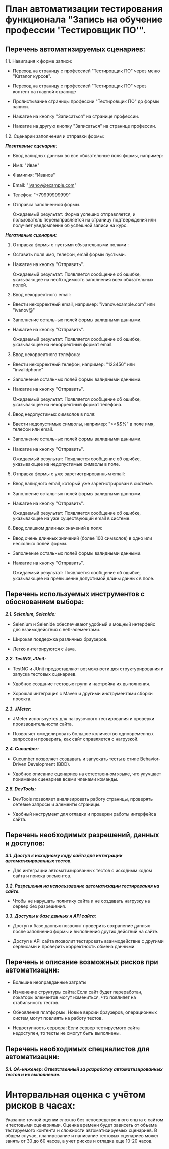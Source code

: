 <h1>План автоматизации тестирования функционала "Запись на обучение профессии 'Тестировщик ПО'".</h1>

<h2>Перечень автоматизируемых сценариев:</h2>
 
 1.1. Навигация к форме записи:

* Переход на страницу с профессией "Тестировщик ПО" через меню "Каталог курсов".

* Переход на страницу с профессией "Тестировщик ПО" через контент на главной странице

* Пролистывание страницы профессии "Тестировщик ПО" до формы записи.

* Нажатие на кнопку "Записаться" на странице профессии.

* Нажатие на другую кнопку "Записаться" на странице профессии.

1.2. Сценарии заполнения и отправки формы:

***Позитивные сценарии:***

- Ввод валидных данных во все обязательные поля формы, например:
  
- Имя: "Иван"
 
- Фамилия: "Иванов"
  
- Email: "ivanov@example.com"
  
- Телефон: "+79999999999"
  
- Отправка заполненной формы.
  
   Ожидаемый результат: Форма успешно отправляется, и пользователь перенаправляется на страницу подтверждения или получает уведомление об успешной записи на курс.

 ***Негативные сценарии:***

1. Отправка формы с пустыми обязательными полями :

- Оставить поля имя, телефон, email формы пустыми.

- Нажатие на кнопку "Отправить".

   Ожидаемый результат: Появляется сообщение об ошибке, указывающее на необходимость заполнения всех обязательных полей.

2. Ввод некорректного email:

- Ввести некорректный email, например: "ivanov.example.com" или "ivanov@"

- Заполнение остальных полей формы валидными данными.

- Нажатие на кнопку "Отправить".

  Ожидаемый результат: Появляется сообщение об ошибке, указывающее на некорректный формат email.

3. Ввод некорректного телефона:

- Ввести некорректный телефон, например: "123456" или "invalidphone"

- Заполнение остальных полей формы валидными данными.

- Нажатие на кнопку "Отправить".

  Ожидаемый результат: Появляется сообщение об ошибке, указывающее на некорректный формат телефона.

4. Ввод недопустимых символов в поля:

- Ввести недопустимые символы, например: "<>&$%" в поле имя, телефон или email.

- Заполнение остальных полей формы валидными данными.

- Нажатие на кнопку "Отправить".

   Ожидаемый результат: Появляется сообщение об ошибке, указывающее на недопустимые символы в поле.

5. Отправка формы с уже зарегистрированным email:

- Ввод валидного email, который уже зарегистрирован в системе.

- Заполнение остальных полей формы валидными данными.

- Нажатие на кнопку "Отправить".

   Ожидаемый результат: Появляется сообщение об ошибке, указывающее на уже существующий email в системе.

6. Ввод слишком длинных значений в поля:

- Ввод очень длинных значений (более 100 символов) в одно или несколько полей формы.

- Заполнение остальных полей формы валидными данными.

- Нажатие на кнопку "Отправить".

   Ожидаемый результат: Появляется сообщение об ошибке, указывающее на превышение допустимой длины данных в поле.


<h2>Перечень используемых инструментов с обоснованием выбора:</h2>

 ***2.1. Selenium, Selenide:***

* Selenium и Selenide обеспечивают удобный и мощный интерфейс для взаимодействия с веб-элементами.

* Широкая поддержка различных браузеров.

* Легко интегрируются с Java.

***2.2. TestNG, JUnit:***

* TestNG и JUnit предоставляют возможности для структурирования и запуска тестовых сценариев.

* Удобное создание тестовых групп и настройка их выполнения.

* Хорошая интеграция с Maven и другими инструментами сборки проекта.

***2.3. JMeter:***

* JMeter используется для нагрузочного тестирования и проверки производительности сайта.

* Позволяет смоделировать большое количество одновременных запросов и проверить, как сайт справляется с нагрузкой.

***2.4. Cucumber:***

* Cucumber позволяет создавать и запускать тесты в стиле Behavior-Driven Development (BDD).

* Удобное описание сценариев на естественном языке, что улучшает понимание сценариев всеми членами команды.

***2.5. DevTools:***

* DevTools позволяет анализировать работу страницы, проверять сетевые запросы и элементы страницы.

* Удобный инструмент для отладки и проверки работы интерфейса сайта.

<h2>Перечень необходимых разрешений, данных и доступов:</h2>

   ***3.1. Доступ к исходному коду сайта для интеграции автоматизированных тестов.***
   
   * Для интеграции автоматизированных тестов с исходным кодом сайта и поиска элементов.
   
   ***3.2. Разрешения на использование автоматизации тестирования на сайте.***
   
   * Чтобы не нарушать политику сайта и не создавать нагрузку на сервер без разрешения.
   
   ***3.3. Доступы к базе данных и API сайта:***

* Доступ к базе данных позволит проверить сохранение данных после заполнения формы и выполнения других действий на сайте.

* Доступ к API сайта позволит тестировать взаимодействие с другими сервисами и проверить корректность обмена данными.

<h2>Перечень и описание возможных рисков при автоматизации:</h2>

   * Большие неоправданные затраты
   
   * Изменение структуры сайта: Если сайт будет переработан, локаторы элементов могут измениться, что повлияет на стабильность тестов.
   
   * Обновления платформы: Новые версии браузеров, операционных систем,могут повлиять на работу тестов.
   
   * Недоступность сервера: Если сервер тестируемого сайта недоступен, то тесты не смогут быть выполнены.


<h2>Перечень необходимых специалистов для автоматизации:</h2>
 
  ***5.1. QA-инженер: Ответственный за разработку автоматизированных тестов и их выполнение.***
   

# Интервальная оценка с учётом рисков в часах:

   Указание точной оценки сложно без непосредственного опыта с сайтом и тестовыми сценариями. Оценка времени будет зависеть от объема тестируемого контента и сложности автоматизируемых сценариев. В общем случае, планирование и написание тестовых сценариев может занять от 30 до 60 часов, а учет рисков и отладка еще 10-20 часов.
